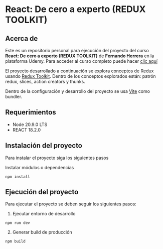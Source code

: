 # React: De cero a experto (REDUX TOOLKIT)

## Acerca de

Este es un repositorio personal para ejecución del proyecto del curso **React: De cero a experto (REDUX TOOLKIT)** de **Fernando Herrera** en la plataforma Udemy. Para acceder al curso completo puede hacer [clic aquí](https://www.udemy.com/course/react-cero-experto/)

El proyecto desarrollado a continuación se explora conceptos de Redux usando [Redux Toolkit](https://redux-toolkit.js.org/). Dentro de los conceptos explorados están: patrón redux, slices, action creators y thunks.

Dentro de la configuración y desarrollo del proyecto se usa [Vite](https://vitejs.dev/) como bundler.

## Requerimientos

- Node 20.9.0 LTS
- REACT 18.2.0

## Instalación del proyecto

Para instalar el proyecto siga los siguientes pasos

Instalar módulos o dependencias

```
npm install
```

## Ejecución del proyecto

Para ejecutar el proyecto se deben seguir los siguientes pasos:

1. Ejecutar entorno de desarrollo

```
npm run dev
```

2. Generar build de producción

```
npm build
```